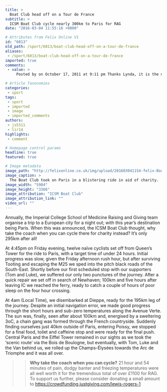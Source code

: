 ```yaml
---
title: >
  Boat Club head off on a Tour de France
subtitle: >
  ICSM Boat Club cycle nearly 300km to Paris for RAG
date: "2016-03-04 11:55:16 +0000"

# Attributes from Felix Online V1
id: "6013"
old_path: /sport/6013/boat-club-head-off-on-a-tour-de-france
aliases:
 - /sport/6013/boat-club-head-off-on-a-tour-de-france
imported: true
comments:
 - value: >
     Posted by on October 17, 2011 at 9:11 pm Thanks Lynda, it is the magic sauce. It is a practice of faith, thereby attracting exactly what we need. Some times we sell ourselves short, but we ask for something and get something bigger than we exte.pedcDonna Merrill recently posted..,Posted by on October 17, 2011 at 9:11 pm Thanks Lynda, it is the magic sauce. It is a practice of faith, thereby attracting exactly what we need. Some times we sell ourselves short, but we ask for something and get something bigger than we exte.pedcDonna Merrill recently posted..

# Article Taxonomies
categories:
 - sport
tags:
 - sport
 - imported
 - image
 - imported_comments
authors:
 - js5311
 - lir14
highlights:
 - comment

# Homepage control params
headline: true
featured: true

# Image metadata
image_path: "http://felixonline.co.uk/img/upload/201603041154-felix-Boat club paris.JPG"
image_caption: >
  The Boat Club took on Paris in a blistering ride in aid of charity.
image_width: "5984"
image_height: "3366"
image_attribution: "ICSM Boat Club"
image_attribution_link: ""
video_url: ""
---
```


Annually, the Imperial College School of Medicine Raising and Giving team organise a trip to a European city for a night out; with this year’s destination being Paris. When this was announced, the ICSM Boat Club thought, why take the coach when you can cycle there for charity instead? It’s only 295km after all!

At 4:45pm on Friday evening, twelve naïve cyclists set off from Queen’s Tower for the ride to Paris, with a target time of under 24 hours. Initial progress was slow, given the Friday afternoon rush hour, but after surviving Tooting and escaping the M25 we sped into the pitch black roads of the South-East. Shortly before our first scheduled stop with our supporters (Tom and Luke), we suffered our only two punctures of the journey. After a quick repair we set off in search of Newhaven; 100km and five hours after leaving IC we reached the ferry, ready to catch a couple of hours of poor sleep on the four hour crossing.

At 4am (Local Time), we disembarked at Dieppe, ready for the 195km leg of the journey. Despite an initial navigation error, we made good progress through the short hours and sub-zero temperatures along the Avenue Verte. The sun was, finally, seen after about 100km and, energised by a sweltering 3oC, a chain gang was formed through the French countryside. Suddenly finding ourselves just 40km outside of Paris, entering Poissy, we stopped for a final food, toilet and caffeine stop and were ready for the final push. Central Paris and the Eiffel Tower remained in our sights as we took the ‘scenic route’ via the Bois de Boulogne, but eventually, with Tom, Luke and the Van behind us, we rolled up the Champs-Élysées towards the Arc de Triomphe and it was all over.
> > **Why take the coach when you can cycle?**
21 hour and 54 minutes of pain, dodgy banter and freezing temperatures were all well worth it for the tremendous total of over £1100 for RAG. To support us further, please consider donating a small amount to https://crowdfunding.justgiving.com/lewis-rogers-1
